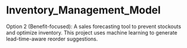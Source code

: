 # Inventory_Management_Model
Option 2 (Benefit-focused): A sales forecasting tool to prevent stockouts and optimize inventory. This project uses machine learning to generate lead-time-aware reorder suggestions.

